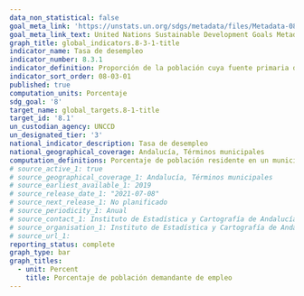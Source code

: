 ```yaml
---
data_non_statistical: false
goal_meta_link: 'https://unstats.un.org/sdgs/metadata/files/Metadata-08-03-01.pdf'
goal_meta_link_text: United Nations Sustainable Development Goals Metadata (PDF 232KB)
graph_title: global_indicators.8-3-1-title
indicator_name: Tasa de desempleo
indicator_number: 8.3.1
indicator_definition: Proporción de la población cuya fuente primaria de energía son los combustibles y tecnologías limpios
indicator_sort_order: 08-03-01
published: true
computation_units: Porcentaje
sdg_goal: '8'
target_name: global_targets.8-1-title
target_id: '8.1'
un_custodian_agency: UNCCD
un_designated_tier: '3'
national_indicator_description: Tasa de desempleo
national_geographical_coverage: Andalucía, Términos municipales
computation_definitions: Porcentaje de población residente en un municipio registrada como demandante de empleo no ocupada sobre el total de población registrada como demandante de empleo o afiliada en ese municipio. 
# source_active_1: true
# source_geographical_coverage_1: Andalucía, Términos municipales
# source_earliest_available_1: 2019
# source_release_date_1: "2021-07-08"
# source_next_release_1: No planificado
# source_periodicity_1: Anual
# source_contact_1: Instituto de Estadística y Cartografía de Andalucía
# source_organisation_1: Instituto de Estadística y Cartografía de Andalucía
# source_url_1:
reporting_status: complete
graph_type: bar
graph_titles:
  - unit: Percent
    title: Porcentaje de población demandante de empleo
---
```


